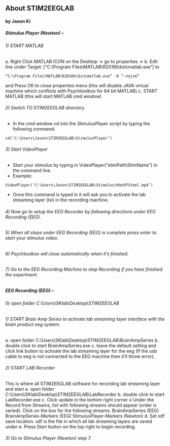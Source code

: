 ## About STIM2EEGLAB
#### by Jason Ki

##### Stimulus Player (Newton) – 

###### 1)	START MATLAB
a.	Right Click MATLAB ICON on the Desktop -> go to properties  -> 
b.	Edit line under Target: [“C:\Program Files\MATLAB\R2016b\bin\matlab.exe”]
to 
```
“C:\Program Files\MATLAB\R2016b\bin\matlab.exe” -R “-nojvm”
```
and Press OK to close properties menu
(this will disable JAVA virtual machine which conflicts with Psychtoolbox for 64 bit MATLAB)
c.	START MATLAB (this will start MATLAB cmd window)
###### 2)	Switch TO STIM2EEGLAB directory
-	In the cmd window cd into the StimulusPlayer script by typing the following command.
```
cd(‘C:\Users\Jason\STIM2EEGLAB\StimulusPlayer’)
```

###### 3)	Start VideoPlayer 
-	Start your stimulus by typing in VideoPlayer(“stimPath\StimName”) in the command line.
-	Example:
```
VideoPlayer(‘C:\Users\Jason\STIM2EEGLAB\Stimulus\ManOfSteel.mp4’)
```
-	Once this command is typed in it will ask you to activate the lab streaming layer (lsl) in the recording machine.
###### 4)	Now go to setup the EEG Recorder by following directions under EEG Recording (EEG).

###### 5)	When all steps under EEG Recording (EEG) is complete press enter to start your stimulus video.

###### 6)	Psychtoolbox will close automatically when it’s finished.

###### 7)	Go to the EEG Recording Machine to stop Recording if you have finished the experiment.

##### EEG Recording (EEG) –

###### 0)	open folder C:\Users\SKlab\Desktop\STIM2EEGLAB

###### 1)	START Brain Amp Series to activate lab streaming layer interface with the brain product eeg system. 
a.	 open folder C:\Users\SKlab\Desktop\STIM2EEGLAB\BrainAmpSeries
b.	 double click to start BrainAmpSeries.exe
c.	leave the default setting and click link button to activate the lab streaming layer for the eeg (If the usb cable to eeg is not connected to the EEG machine then it’ll throw error).

###### 2)	START LAB Recorder
This is where all STIM2EEGLAB software for recording lab streaming layer and start 
a.	open folder C:\Users\SKlab\Desktop\STIM2EEGLAB\LabRecorder
b.	double click to start LabRecorder.exe
c.	Click update in the bottom right corner
o	Under the Record from Streams, list with following streams should appear (order is varied). Click on the box for the following streams.
BrainAmpSeries (EEG)
BrainAmpSeries-Markers (EEG)
StimulusPlayer-Markers (Newton)
d.	Set xdf save location. xdf is the file in which all lab streaming layers are saved under
e.	Press Start button on the top right to begin recording.
###### 3)	Go to Stimulus Player (Newton) step 7.

